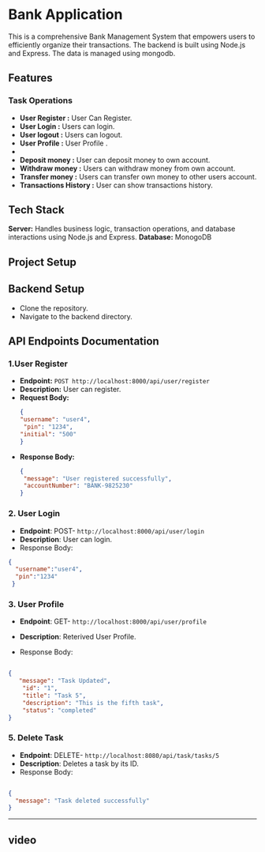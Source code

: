 # Bank Application

This is a comprehensive Bank Management System that empowers users to efficiently organize their transactions. The backend is built using Node.js and Express. The data is managed using mongodb.

## Features 

### Task Operations 

- **User Register  :** User Can Register.
- **User Login :** Users can login.
- **User logout :** Users can logout.
- **User Profile  :** User Profile .
- 
- **Deposit money  :** User can deposit money to own account.
- **Withdraw money :** Users can withdraw money from own account.
- **Transfer money :** Users can transfer own money to other users account.
- **Transactions History  :** User can show transactions history.


## Tech Stack 
**Server:** Handles business logic, transaction operations, and database interactions using Node.js and Express.
**Database:** MonogoDB


## Project Setup
## Backend Setup
- Clone the repository.
- Navigate to the backend directory.



## API Endpoints Documentation

### 1.User Register

- **Endpoint:** `POST http://localhost:8000/api/user/register`
- **Description:** User can register.
- **Request Body:**
  ```json
  {
  "username": "user4",
   "pin": "1234",
  "initial": "500"
  }

 - **Response Body:**
   ```json
   {
    "message": "User registered successfully",
    "accountNumber": "BANK-9825230"
   }


### 2. User Login
- **Endpoint**: POST- `http://localhost:8000/api/user/login`
- **Description**: User can login.
- Response Body:
```json
{
  "username":"user4",
  "pin":"1234"
 }


```
### 3. User Profile
- **Endpoint**: GET- `http://localhost:8000/api/user/profile`
- **Description**: Reterived User Profile.

- Response Body:
```json

{
   "message": "Task Updated",
    "id": "1",
    "title": "Task 5",
    "description": "This is the fifth task",
    "status": "completed"
}

```

### 5. Delete Task
- **Endpoint**: DELETE- `http://localhost:8080/api/task/tasks/5`
- **Description**: Deletes a task by its ID.
- Response Body:
```json

{
  "message": "Task deleted successfully"
}

```
---------------------------------------------------------------------------------------
## video

